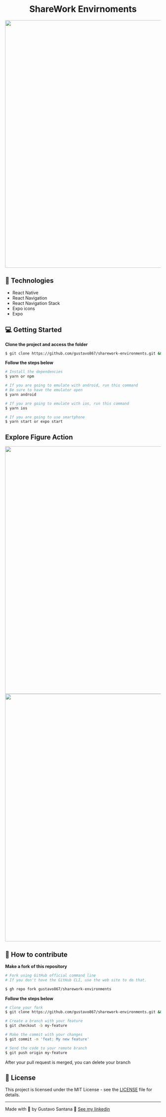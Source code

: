 <div align="center">
<h1>ShareWork Envirnoments</h1>
<img src="./github/screenshot_1.jpg" height="800"></img>
</div>

## 🚀 Technologies
- React Native
- React Navigation
- React Navigation Stack
- Expo icons
- Expo

## 💻 Getting Started

**Clone the project and access the folder**

```bash
$ git clone https://github.com/gustavo867/sharework-environments.git && cd sharework-environments
```

**Follow the steps below**

```bash
# Install the dependencies
$ yarn or npm

# If you are going to emulate with android, run this command
# Be sure to have the emulator open
$ yarn android

# If you are going to emulate with ios, run this command
$ yarn ios

# If you are going to use smartphone 
$ yarn start or expo start
```

## Explore Figure Action
<img src="./github/screenshot_2.jpg" height="800"></img>
<img src="./github/screenshot_3.jpg" height="800"></img>

## 🤔 How to contribute

**Make a fork of this repository**

```bash
# Fork using GitHub official command line
# If you don't have the GitHub CLI, use the web site to do that.

$ gh repo fork gustavo867/sharework-environments
```

**Follow the steps below**

```bash
# Clone your fork
$ git clone https://github.com/gustavo867/sharework-environments.git && cd sharework-environments

# Create a branch with your feature
$ git checkout -b my-feature

# Make the commit with your changes
$ git commit -m 'feat: My new feature'

# Send the code to your remote branch
$ git push origin my-feature
```

After your pull request is merged, you can delete your branch

 
## 📝 License

This project is licensed under the MIT License - see the [LICENSE](LICENSE) file for details.

---

Made with 💜 by Gustavo Santana 👋 [See my linkedin](https://www.linkedin.com/in/gustavo-santana-83ba611a6/)